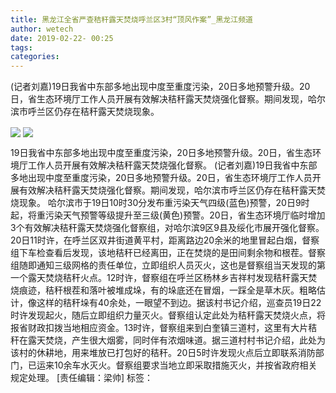 ```yaml
---
title: 黑龙江全省严查秸秆露天焚烧呼兰区3村“顶风作案”_黑龙江频道
author: wetech
date: 2019-02-22- 00:25
tags: 
categories: 
---
```

(记者刘嘉)19日我省中东部多地出现中度至重度污染，20日多地预警升级。20日，省生态环境厅工作人员开展有效解决秸秆露天焚烧强化督察。期间发现，哈尔滨市呼兰区仍存在秸秆露天焚烧现象。
<!-- more -->
                
<img align="center" border="0" src="http://p3.ifengimg.com/fck/2019_08/d2941c7ca44ae61_w600_h400.jpg" />
                
<img align="center" border="0" src="http://p2.ifengimg.com/a/2016/0810/204c433878d5cf9size1_w16_h16.png" />
            
19日我省中东部多地出现中度至重度污染，20日多地预警升级。20日，省生态环境厅工作人员开展有效解决秸秆露天焚烧强化督察。
(记者刘嘉)19日我省中东部多地出现中度至重度污染，20日多地预警升级。20日，省生态环境厅工作人员开展有效解决秸秆露天焚烧强化督察。期间发现，哈尔滨市呼兰区仍存在秸秆露天焚烧现象。
哈尔滨市于19日10时30分发布重污染天气四级(蓝色)预警，20日9时起，将重污染天气预警等级提升至三级(黄色)预警。20日，省生态环境厅临时增加3个有效解决秸秆露天焚烧强化督察组，对哈尔滨9区9县及绥化市展开强化督察。
20日11时许，在呼兰区双井街道黄平村，距离路边20余米的地里冒起白烟，督察组下车检查看后发现，该地秸秆已经离田，正在焚烧的是田间剩余物和根茬。督察组随即通知三级网格的责任单位，立即组织人员灭火，这也是督察组当天发现的第一个露天焚烧秸秆火点。12时许，督察组在呼兰区杨林乡吉祥村发现秸秆露天焚烧痕迹，秸秆根茬和落叶被堆成垛，有的垛底还在冒烟，一踩全是草木灰。粗略估计，像这样的秸秆垛有40余处，一眼望不到边。据该村书记介绍，巡查员19日22时许发现起火，随后立即组织力量灭火。督察组认定此处为秸秆露天焚烧火点，将报省财政扣拨当地相应资金。13时许，督察组来到白奎镇三道村，这里有大片秸秆在露天焚烧，产生很大烟雾，同时伴有浓烟味道。据三道村村书记介绍，此处为该村的休耕地，用来堆放已打包好的秸秆。20日5时许发现火点后立即联系消防部门，已运来10余车水灭火。督察组要求当地立即采取措施灭火，并按省政府相关规定处理。
[责任编辑：梁帅]
标签：
 
             
